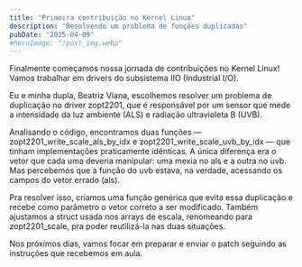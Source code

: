 ```yaml
---
title: "Primeira contribuição no Kernel Linux"
description: "Resolvendo um problema de funções duplicadas"
pubDate: "2025-04-09"
#heroImage: "/post_img.webp"
---
```


Finalmente começamos nossa jornada de contribuições no Kernel Linux! Vamos trabalhar em drivers do subsistema IIO (Industrial I/O).

Eu e minha dupla, Beatriz Viana, escolhemos resolver um problema de duplicação no driver zopt2201, que é responsável por um sensor que mede a intensidade da luz ambiente (ALS) e radiação ultravioleta B (UVB).

Analisando o código, encontramos duas funções — zopt2201_write_scale_als_by_idx e zopt2201_write_scale_uvb_by_idx — que tinham implementações praticamente idênticas. A única diferença era o vetor que cada uma deveria manipular: uma mexia no als e a outra no uvb. Mas percebemos que a função do uvb estava, na verdade, acessando os campos do vetor errado (als).

Pra resolver isso, criamos uma função genérica que evita essa duplicação e recebe como parâmetro o vetor correto a ser modificado. Também ajustamos a struct usada nos arrays de escala, renomeando para zopt2201_scale, pra poder reutilizá-la nas duas situações.

Nos próximos dias, vamos focar em preparar e enviar o patch seguindo as instruções que recebemos em aula.